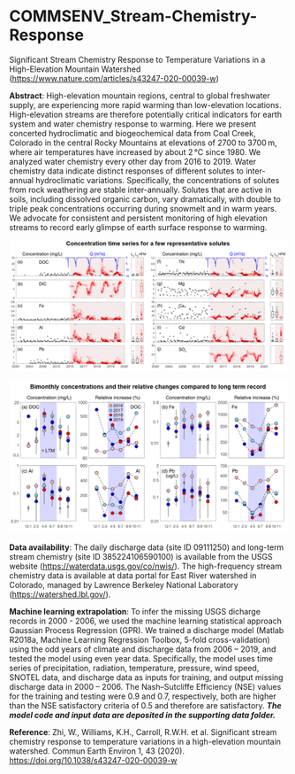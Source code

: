 # COMMSENV_Stream-Chemistry-Response
Significant Stream Chemistry Response to Temperature Variations in a High-Elevation Mountain Watershed (https://www.nature.com/articles/s43247-020-00039-w)

**Abstract**: High-elevation mountain regions, central to global freshwater supply, are experiencing more rapid warming than low-elevation locations. High-elevation streams are therefore potentially critical indicators for earth system and water chemistry response to warming. Here we present concerted hydroclimatic and biogeochemical data from Coal Creek, Colorado in the central Rocky Mountains at elevations of 2700 to 3700 m, where air temperatures have increased by about 2 °C since 1980. We analyzed water chemistry every other day from 2016 to 2019. Water chemistry data indicate distinct responses of different solutes to inter-annual hydroclimatic variations. Specifically, the concentrations of solutes from rock weathering are stable inter-annually. Solutes that are active in soils, including dissolved organic carbon, vary dramatically, with double to triple peak concentrations occurring during snowmelt and in warm years. We advocate for consistent and persistent monitoring of high elevation streams to record early glimpse of earth surface response to warming.

![](figure/StreamChemistryResponse.png)

![](figure/ConcentrationChange.png)

**Data availability**: The daily discharge data (site ID 09111250) and long-term stream chemistry (site ID 385224106590100) is available from the USGS website (https://waterdata.usgs.gov/co/nwis/). The high-frequency stream chemistry data is available at data portal for East River watershed in Colorado, managed by Lawrence Berkeley National Laboratory (https://watershed.lbl.gov/). 

**Machine learning extrapolation**: To infer the missing USGS dicharge records in 2000 - 2006, we used the machine learning statistical approach Gaussian Process Regression (GPR). We trained a discharge model (Matlab R2018a, Machine Learning Regression Toolbox, 5-fold cross-validation) using the odd years of climate and discharge data from 2006 – 2019, and tested the model using even year data. Specifically, the model uses time series of precipitation, radiation, temperature, pressure, wind speed, SNOTEL data, and discharge data as inputs for training, and output missing discharge data in 2000 – 2006. The Nash–Sutcliffe Efficiency (NSE) values for the training and testing were 0.9 and 0.7, respectively, both are higher than the NSE satisfactory criteria of 0.5 and therefore are satisfactory. ***The model code and input data are deposited in the supporting data folder.***

**Reference**: Zhi, W., Williams, K.H., Carroll, R.W.H. et al. Significant stream chemistry response to temperature variations in a high-elevation mountain watershed. Commun Earth Environ 1, 43 (2020). https://doi.org/10.1038/s43247-020-00039-w
